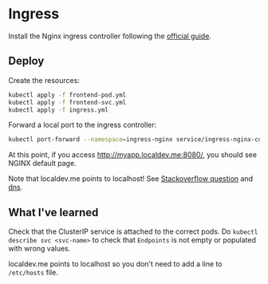 # Ingress

Install the Nginx ingress controller following the [official guide](https://kubernetes.github.io/ingress-nginx/deploy/#quick-start).

## Deploy

Create the resources:

```bash
kubectl apply -f frontend-pod.yml
kubectl apply -f frontend-svc.yml
kubectl apply -f ingress.yml
```

Forward a local port to the ingress controller:

```bash
kubectl port-forward --namespace=ingress-nginx service/ingress-nginx-controller 8080:80
```

At this point, if you access http://myapp.localdev.me:8080/, you should see NGINX default page.

Note that localdev.me points to localhost! See [Stackoverflow question](https://stackoverflow.com/questions/70531119/why-do-i-have-to-edit-etc-hosts-just-sometimes-when-using-nginx-ingress-control) and [dns](https://mxtoolbox.com/SuperTool.aspx?action=a%3ademo.localdev.me&run=toolpage).

## What I've learned

Check that the ClusterIP service is attached to the correct pods.
Do `kubectl describe svc <svc-name>` to check that `Endpoints` is not empty or populated with wrong values.

localdev.me points to localhost so you don't need to add a line to `/etc/hosts` file.
